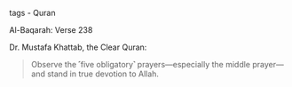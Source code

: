 tags - Quran

Al-Baqarah: Verse 238

Dr. Mustafa Khattab, the Clear Quran:

> Observe the ˹five obligatory˺ prayers—especially the middle prayer—and stand in true devotion to Allah. 

